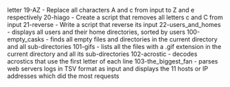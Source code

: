 letter
 19-AZ - Replace all characters A and c from input to Z and e respectively
 20-hiago - Create a script that removes all letters c and C from input
 21-reverse - Write a script that reverse its input
 22-users_and_homes - displays all users and their home directories, sorted by users
 100-empty_casks - finds all empty files and directories in the current directory and all sub-directories
 101-gifs - lists all the files with a .gif extension in the current directory and all its sub-directories
 102-acrostic - decodes acrostics that use the first letter of each line
 103-the_biggest_fan -  parses web servers logs in TSV format as input and displays the 11 hosts or IP addresses which did the most requests